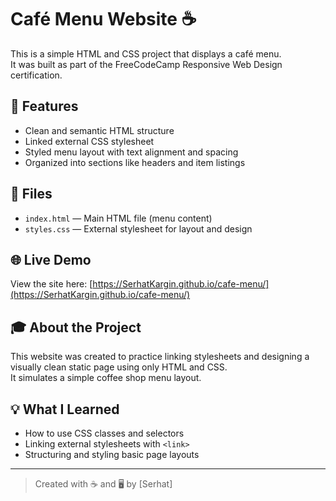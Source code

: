 # Café Menu Website ☕

This is a simple HTML and CSS project that displays a café menu.  
It was built as part of the FreeCodeCamp Responsive Web Design certification.

## 🧩 Features

- Clean and semantic HTML structure
- Linked external CSS stylesheet
- Styled menu layout with text alignment and spacing
- Organized into sections like headers and item listings

## 📂 Files

- `index.html` — Main HTML file (menu content)
- `styles.css` — External stylesheet for layout and design

## 🌐 Live Demo

View the site here: [https://SerhatKargin.github.io/cafe-menu/](https://SerhatKargin.github.io/cafe-menu/)

## 🎓 About the Project

This website was created to practice linking stylesheets and designing a visually clean static page using only HTML and CSS.  
It simulates a simple coffee shop menu layout.

## 💡 What I Learned

- How to use CSS classes and selectors
- Linking external stylesheets with `<link>`
- Structuring and styling basic page layouts

---

> Created with ☕ and 🖥️ by [Serhat]
